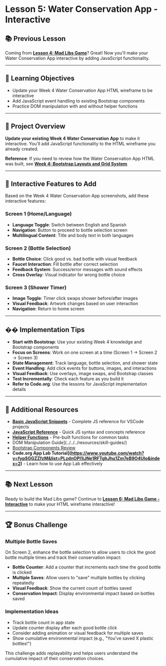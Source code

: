 # Lesson 5: Water Conservation App - Interactive

## 📚 **Previous Lesson**

Coming from **[Lesson 4: Mad Libs Game](./lesson-4-mad-libs-game.md)**? Great! Now you'll make your Water Conservation App interactive by adding JavaScript functionality.

---

## 🎯 **Learning Objectives**

- Update your Week 4 Water Conservation App HTML wireframe to be interactive
- Add JavaScript event handling to existing Bootstrap components
- Practice DOM manipulation with and without helper functions

---

## 🚀 **Project Overview**

**Update your existing Week 4 Water Conservation App** to make it interactive. You'll add JavaScript functionality to the HTML wireframe you already created.

**Reference**: If you need to review how the Water Conservation App HTML was built, see **[Week 4: Bootstrap Layouts and Grid System](../../week4-css-frameworks/lesson-3-bootstrap-layout/lesson-3-bootstrap-layout.md)**.

---

## 🌊 **Interactive Features to Add**

Based on the Week 4 Water Conservation App screenshots, add these interactive features:

### **Screen 1 (Home/Language)**
- **Language Toggle**: Switch between English and Spanish
- **Navigation**: Button to proceed to bottle selection screen
- **Multilingual Content**: Title and body text in both languages

### **Screen 2 (Bottle Selection)**
- **Bottle Choice**: Click good vs. bad bottle with visual feedback
- **Faucet Interaction**: Fill bottle after correct selection
- **Feedback System**: Success/error messages with sound effects
- **Cross Overlay**: Visual indicator for wrong bottle choice

### **Screen 3 (Shower Timer)**
- **Image Toggle**: Timer click swaps shower before/after images
- **Visual Feedback**: Artwork changes based on user interaction
- **Navigation**: Return to home screen

---

## �� **Implementation Tips**

- **Start with Bootstrap**: Use your existing Week 4 knowledge and Bootstrap components
- **Focus on Screens**: Work on one screen at a time (Screen 1 → Screen 2 → Screen 3)
- **State Management**: Track language, bottle selection, and shower state
- **Event Handling**: Add click events for buttons, images, and interactions
- **Visual Feedback**: Use overlays, image swaps, and Bootstrap classes
- **Test Incrementally**: Check each feature as you build it
- **Refer to Code.org**: Use the lessons for JavaScript implementation details

---

## 🔗 **Additional Resources**

- **[Basic JavaScript Snippets](../../../resources/skill-guides/basic-js-snippets.md)** - Complete JS reference for VSCode projects
- **[JavaScript Reference](./js-reference.md)** - Quick JS syntax and concepts reference
- **[Helper Functions](./helpers.js)** - Pre-built functions for common tasks
- DOM Manipulation Guide](../../../resources/skill-guides/)
- [Bootstrap Components Review](../../week4-css-frameworks/lesson-2-bootstrap-framework/lesson-2-bootstrap-framework.md)
- **Code.org App Lab Tutorial](https://www.youtube.com/watch?v=fypSGGZZfzM&list=PLzdnOPI1iJNe1RFTghJhu1Zm7eB9O4UIo&index=2)** - Learn how to use App Lab effectively

---

## 📚 **Next Lesson**

Ready to build the Mad Libs game? Continue to **[Lesson 6: Mad Libs Game - Interactive](./lesson-6-mad-libs-game.md)** to make your HTML wireframe interactive!

---

## 🏆 **Bonus Challenge**

### **Multiple Bottle Saves**
On Screen 2, enhance the bottle selection to allow users to click the good bottle multiple times and track their conservation impact:

- **Bottle Counter**: Add a counter that increments each time the good bottle is clicked
- **Multiple Saves**: Allow users to "save" multiple bottles by clicking repeatedly
- **Visual Feedback**: Show the current count of bottles saved
- **Conservation Impact**: Display environmental impact based on bottles saved

### **Implementation Ideas**
- Track bottle count in app state
- Update counter display after each good bottle click
- Consider adding animation or visual feedback for multiple saves
- Show cumulative environmental impact (e.g., "You've saved X plastic bottles!")

This challenge adds replayability and helps users understand the cumulative impact of their conservation choices.

